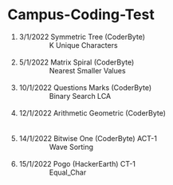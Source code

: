 # Campus-Coding-Test

<ol type='1'>
  <li> 3/1/2022 Symmetric Tree (CoderByte) </li>
   &emsp;&emsp;&emsp;&emsp; K Unique Characters <br><br>
       
  <li> 5/1/2022 Matrix Spiral (CoderByte) </li>
  &emsp;&emsp;&emsp;&emsp; Nearest Smaller Values <br><br>

  <li> 10/1/2022 Questions Marks (CoderByte) </li>
  &emsp;&emsp;&emsp;&emsp; Binary Search LCA <br><br>

  <li> 12/1/2022 Arithmetic Geometric (CoderByte) </li>
   &emsp;&emsp;&emsp;&emsp;  <br><br>
  
  <li> 14/1/2022 Bitwise One (CoderByte) ACT-1 </li>
   &emsp;&emsp;&emsp;&emsp; Wave Sorting <br><br>

  <li> 15/1/2022 Pogo (HackerEarth) CT-1 </li>
   &emsp;&emsp;&emsp;&emsp; Equal_Char <br><br>
</ul>
